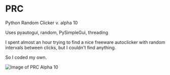 # PRC

Python Random Clicker v. alpha 10


Uses pyautogui, random, PySimpleGui, threading

I spent almost an hour trying to find a nice freeware autoclicker with random intervals between clicks, but I couldn't find anything.

So I coded my own.

![Image of PRC Alpha 10](https://i.imgur.com/dMSJS85.png)
